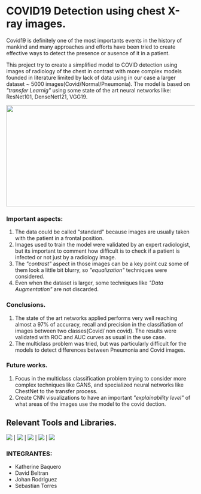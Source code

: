 # COVID19 Detection using chest X-ray images.

Covid19 is definitely one of the most importants events in the history of mankind and  many approaches and efforts have been tried to create effective ways to detect the presence or ausence of it in a patient.

This project try to create a simplified model  to  COVID detection using images of radiology of the chest in contrast with more complex models founded in literature limited by lack of data using in our case a larger dataset ~ 5000 images(Covid/Normal/Pneumonia). The model is based on *"transfer Learnig"* using some state of the art neural networks like: ResNet101, DenseNet121, VGG19. 

<img src="https://www.researchgate.net/profile/Tawsifur-Rahman/publication/343094700/figure/fig1/AS:915554529460225@1595296618682/Sample-X-ray-image-from-the-dataset-COVID-19-X-ray-image-A-normal-X-ray-image-B.ppm" width="1000" height="270">




### Important aspects:
1. The data could be called "standard" because images are usually taken with the patient in a frontal position. 
2. Images used to train the model were validated by an expert radiologist, but its important to comment how difficult is to check if a patient is infected or not just by  a radiology image. 
3. The *"contrast"* aspect in those images can be a key point cuz some of them look   a little bit blurry, so *"equalization"* techniques were considered.
4. Even when the dataset is larger, some techniques like *"Data Augmentation"* are not discarded. 


### Conclusions.
1.  The state of the art networks applied performs very well reaching almost a 97% of accuracy, recall and precision in the classifiation of images between two classes(Covid/ non covid). The results were validated with ROC and AUC curves as usual in the use case.
2.  The multiclass problem was tried, but was particularly difficult for the models to detect differences between Pneumonia and Covid images.

### Future works.
1. Focus in the multiclass classification problem  trying to consider more complex techniques like GANS, and specialized neural networks like ChestNet to the transfer process.
2. Create CNN visualizations to have an important  *"explainability level"* of what areas of the images use the model to the covid dection.

## Relevant Tools and Libraries.
<img src="https://img.shields.io/badge/-Python-brightgreen"> |  <img src="https://img.shields.io/badge/-OpenCV-brightgreen"> | <img src="https://img.shields.io/badge/-Tensorflow-orange"> |  <img src="https://img.shields.io/badge/-Github-informational"> | <img src="https://img.shields.io/badge/-Sklearn-critical"> 

### INTEGRANTES: 
- Katherine Baquero
- David Beltran
- Johan Rodriguez
- Sebastian Torres
